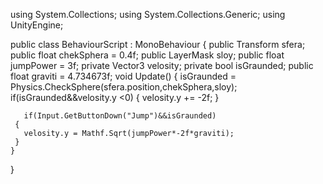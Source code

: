 using System.Collections;
using System.Collections.Generic;
using UnityEngine;

public class BehaviourScript : MonoBehaviour
{
  public Transform sfera;
  public float chekSphera = 0.4f;
  public LayerMask sloy;
  public float jumpPower = 3f;
  private Vector3 velosity;
  private bool isGraunded;
  public float graviti = 4.734673f;
    void Update()
    {
      isGraunded = Physics.CheckSphere(sfera.position,chekSphera,sloy);
      if(isGraunded&&velosity.y <0)
      {
        velosity.y += -2f;
      }
   
       if(Input.GetButtonDown("Jump")&&isGraunded)
     {
       velosity.y = Mathf.Sqrt(jumpPower*-2f*graviti);
     }
    }
}
